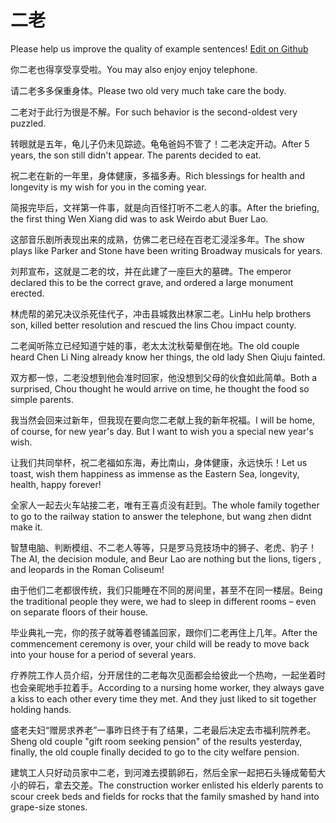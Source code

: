 # 二老

Please help us improve the quality of example sentences! [Edit on Github](https://github.com/jiyushe/jiyu-example-sentence-source/blob/main/chinese/erlao.md)

<p><span class="chinese">你二老也得享受享受啦。</span><span class="english">You may also enjoy enjoy telephone.</span></p>

<p><span class="chinese">请二老多多保重身体。</span><span class="english">Please two old very much take care the body.</span></p>

<p><span class="chinese">二老对于此行为很是不解。</span><span class="english">For such behavior is the second-oldest very puzzled.</span></p>

<p><span class="chinese">转眼就是五年，龟儿子仍未见踪迹。龟龟爸妈不管了！二老决定开动。</span><span class="english">After 5 years, the son still didn't appear. The parents decided to eat.</span></p>

<p><span class="chinese">祝二老在新的一年里，身体健康，多福多寿。</span><span class="english">Rich blessings for health and longevity is my wish for you in the coming year.</span></p>

<p><span class="chinese">简报完毕后，文祥第一件事，就是向百怪打听不二老人的事。</span><span class="english">After the briefing, the first thing Wen Xiang did was to ask Weirdo abut Buer Lao.</span></p>

<p><span class="chinese">这部音乐剧所表现出来的成熟，仿佛二老已经在百老汇浸淫多年。</span><span class="english">The show plays like Parker and Stone have been writing Broadway musicals for years.</span></p>

<p><span class="chinese">刘邦宣布，这就是二老的坟，并在此建了一座巨大的墓碑。</span><span class="english">The emperor declared this to be the correct grave, and ordered a large monument erected.</span></p>

<p><span class="chinese">林虎帮的弟兄决议杀死佳代子，冲击县城救出林家二老。</span><span class="english">LinHu help brothers son, killed better resolution and rescued the lins Chou impact county.</span></p>

<p><span class="chinese">二老闻听陈立已经知道宁娃的事，老太太沈秋菊晕倒在地。</span><span class="english">The old couple heard Chen Li Ning already know her things, the old lady Shen Qiuju fainted.</span></p>

<p><span class="chinese">双方都一惊，二老没想到他会准时回家，他没想到父母的伙食如此简单。</span><span class="english">Both a surprised, Chou thought he would arrive on time, he thought the food so simple parents.</span></p>

<p><span class="chinese">我当然会回来过新年，但我现在要向您二老献上我的新年祝福。</span><span class="english">I will be home, of course, for new year's day. But I want to wish you a special new year's wish.</span></p>

<p><span class="chinese">让我们共同举杯，祝二老福如东海，寿比南山，身体健康，永远快乐！</span><span class="english">Let us toast, wish them happiness as immense as the Eastern Sea, longevity, health, happy forever!</span></p>

<p><span class="chinese">全家人一起去火车站接二老，唯有王喜贞没有赶到。</span><span class="english">The whole family together to go to the railway station to answer the telephone, but wang zhen didnt make it.</span></p>

<p><span class="chinese">智慧电脑、判断模组、不二老人等等，只是罗马竞技场中的狮子、老虎、豹子！</span><span class="english">The AI, the decision module, and Beur Lao are nothing but the lions, tigers , and leopards in the Roman Coliseum!</span></p>

<p><span class="chinese">由于他们二老都很传统，我们只能睡在不同的房间里，甚至不在同一楼层。</span><span class="english">Being the traditional people they were, we had to sleep in different rooms – even on separate floors of their house.</span></p>

<p><span class="chinese">毕业典礼一完，你的孩子就等着卷铺盖回家，跟你们二老再住上几年。</span><span class="english">After the commencement ceremony is over, your child will be ready to move back into your house for a period of several years.</span></p>

<p><span class="chinese">疗养院工作人员介绍，分开居住的二老每次见面都会给彼此一个热吻，一起坐着时也会亲昵地手拉着手。</span><span class="english">According to a nursing home worker, they always gave a kiss to each other every time they met. And they just liked to sit together holding hands.</span></p>

<p><span class="chinese">盛老夫妇“赠房求养老”一事昨日终于有了结果，二老最后决定去市福利院养老。</span><span class="english">Sheng old couple "gift room seeking pension" of the results yesterday, finally, the old couple finally decided to go to the city welfare pension.</span></p>

<p><span class="chinese">建筑工人只好动员家中二老，到河滩去摸鹅卵石，然后全家一起把石头锤成葡萄大小的碎石，拿去交差。</span><span class="english">The construction worker enlisted his elderly parents to scour creek beds and fields for rocks that the family smashed by hand into grape-size stones.</span></p>


